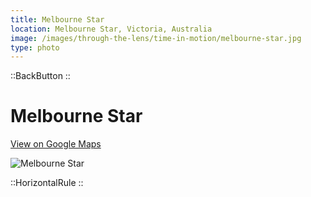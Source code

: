 ```yaml
---
title: Melbourne Star
location: Melbourne Star, Victoria, Australia
image: /images/through-the-lens/time-in-motion/melbourne-star.jpg
type: photo
---
```


::BackButton
::

# Melbourne Star

<a href="https://www.google.com/maps/search/?api=1&query=Melbourne+Star,+Victoria,+Australia" target="_blank" rel="noopener noreferrer">View on Google Maps</a>

![Melbourne Star](/images/through-the-lens/time-in-motion/melbourne-star.jpg)

<div class="mb-8"></div>

::HorizontalRule
::
